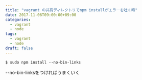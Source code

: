 ```yaml
---
title: "vagrant の共有ディレクトリでnpm installがエラーを吐く時"
date: 2017-11-06T09:00:00+09:00
categories:
  - vagrant
  - node
tags:
  - vagrant
  - node
draft: false
---
```

```
$ sudo npm install --no-bin-links
```

--no-bin-linksをつければうまくいく
